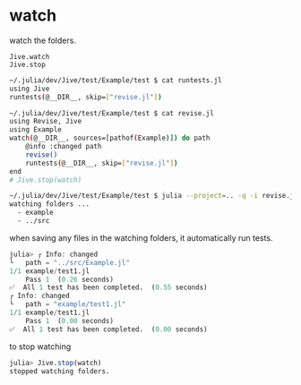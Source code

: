 # watch

watch the folders.

```@docs
Jive.watch
Jive.stop
```

```sh
~/.julia/dev/Jive/test/Example/test $ cat runtests.jl
using Jive
runtests(@__DIR__, skip=["revise.jl"])

~/.julia/dev/Jive/test/Example/test $ cat revise.jl
using Revise, Jive
using Example
watch(@__DIR__, sources=[pathof(Example)]) do path
    @info :changed path
    revise()
    runtests(@__DIR__, skip=["revise.jl"])
end
# Jive.stop(watch)

~/.julia/dev/Jive/test/Example/test $ julia --project=.. -q -i revise.jl example
watching folders ...
  - example
  - ../src
```

when saving any files in the watching folders, it automatically run tests.

```julia
julia> ┌ Info: changed
└   path = "../src/Example.jl"
1/1 example/test1.jl
    Pass 1  (0.26 seconds)
✅  All 1 test has been completed.  (0.55 seconds)
┌ Info: changed
└   path = "example/test1.jl"
1/1 example/test1.jl
    Pass 1  (0.00 seconds)
✅  All 1 test has been completed.  (0.00 seconds)
```

to stop watching

```julia
julia> Jive.stop(watch)
stopped watching folders.
```
